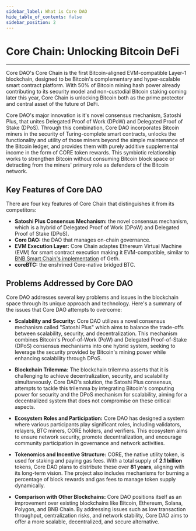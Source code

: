 ```yaml
---
sidebar_label: What is Core DAO 
hide_table_of_contents: false
sidebar_position: 2
---
```


# Core Chain: Unlocking Bitcoin DeFi
---

Core DAO's Core Chain is the first Bitcoin-aligned EVM-compatible Layer-1 blockchain, designed to be Bitcoin's complementary and hyper-scalable smart contract platform. With 50% of Bitcoin mining hash power already contributing to its security model and non-custodial Bitcoin staking coming later this year, Core Chain is unlocking Bitcoin both as the prime protector and central asset of the future of DeFi.

Core DAO's major innovation is it's novel consensus mechanism, Satoshi Plus, that unites Delegated Proof of Work (DPoW) and Delegated Proof of Stake (DPoS). Through this combination, Core DAO incorporates Bitcoin miners in the security of Turing-complete smart contracts, unlocks the functionality and utility of those miners beyond the simple maintenance of the Bitcoin ledger, and provides them with purely additive supplemental income in the form of CORE token rewards. This symbiotic relationship works to strengthen Bitcoin without consuming Bitcoin block space or detracting from the miners' primary role as defenders of the Bitcoin network.

## Key Features of Core DAO

There are four key features of Core Chain that distinguishes it from its competitors:

* **Satoshi Plus Consensus Mechanism:** the novel consensus mechanism, which is a hybrid of Delegated Proof of Work (DPoW) and Delegated Proof of Stake (DPoS).
* **Core DAO:** the DAO that manages on-chain governance.
* **EVM Execution Layer:** Core Chain adaptes Ethereum Virtual Machine (EVM) for smart contract execution making it EVM-compatible, similar to [BNB Smart Chain's implementation](https://github.com/bnb-chain/bsc) of Geth.
* **coreBTC:** the enshrined Core-native bridged BTC.

## Problems Addressed by Core DAO

Core DAO addresses several key problems and issues in the blockchain space through its unique approach and technology. Here's a summary of the issues that Core DAO attempts to overcome:

* **Scalability and Security:** Core DAO utilizes a novel consensus mechanism called "Satoshi Plus" which aims to balance the trade-offs between scalability, security, and decentralization. This mechanism combines Bitcoin's Proof-of-Work (PoW) and Delegated Proof-of-Stake (DPoS) consensus mechanisms into one hybrid system, seeking to leverage the security provided by Bitcoin's mining power while enhancing scalability through DPoS​.

* **Blockchain Trilemma:** The blockchain trilemma asserts that it is challenging to achieve decentralization, security, and scalability simultaneously. Core DAO's solution, the Satoshi Plus consensus, attempts to tackle this trilemma by integrating Bitcoin's computing power for security and the DPoS mechanism for scalability, aiming for a decentralized system that does not compromise on these critical aspects​.

* **Ecosystem Roles and Participation:** Core DAO has designed a system where various participants play significant roles, including validators, relayers, BTC miners, CORE holders, and verifiers. This ecosystem aims to ensure network security, promote decentralization, and encourage community participation in governance and network activities​.

* **Tokenomics and Incentive Structure:** CORE, the native utility token, is used for staking and paying gas fees. With a total supply of **2.1 billion** tokens, Core DAO plans to distribute these over **81 years**, aligning with its long-term vision. The project also includes mechanisms for burning a percentage of block rewards and gas fees to manage token supply dynamically​.

* **Comparison with Other Blockchains:** Core DAO positions itself as an improvement over existing blockchains like Bitcoin, Ethereum, Solana, Polygon, and BNB Chain. By addressing issues such as low transaction throughput, centralization risks, and network stability, Core DAO aims to offer a more scalable, decentralized, and secure alternative​.